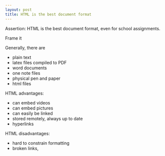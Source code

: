 ```yaml
---
layout: post
title: HTML is the best document format
---
```


Assertion: HTML is the best document format, even for school assignments.

Frame it 

Generally, there are

- plain text
- latex files compiled to PDF
- word documents
- one note files
- physical pen and paper
- html files

HTML advantages:

- can embed videos
- can embed pictures
- can easily be linked
- stored remotely, always up to date
- hyperlinks

HTML disadvantages:

- hard to constrain formatting
- broken links, 
